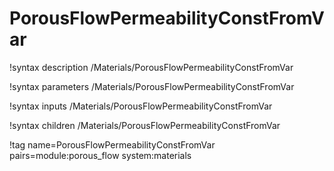 # PorousFlowPermeabilityConstFromVar

!syntax description /Materials/PorousFlowPermeabilityConstFromVar

!syntax parameters /Materials/PorousFlowPermeabilityConstFromVar

!syntax inputs /Materials/PorousFlowPermeabilityConstFromVar

!syntax children /Materials/PorousFlowPermeabilityConstFromVar

!tag name=PorousFlowPermeabilityConstFromVar pairs=module:porous_flow system:materials
